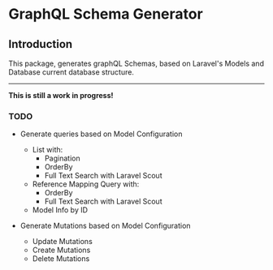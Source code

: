 # GraphQL Schema Generator

## Introduction

This package, generates graphQL Schemas, based on Laravel's 
Models and Database current database structure.

---
**This is still a work in progress!**


### TODO
- Generate queries based on Model Configuration
    - List with:
        - Pagination
        - OrderBy
        - Full Text Search with Laravel Scout
    - Reference Mapping Query with:
        - OrderBy
        - Full Text Search with Laravel Scout
    - Model Info by ID
     
- Generate Mutations based on Model Configuration
    - Update Mutations
    - Create Mutations
    - Delete Mutations 
